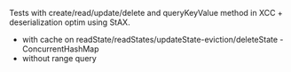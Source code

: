 Tests with create/read/update/delete and queryKeyValue method in XCC + deserialization optim using StAX.

- with cache on readState/readStates/updateState-eviction/deleteState - ConcurrentHashMap
- without range query

